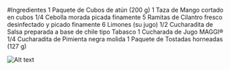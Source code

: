 #Ingredientes
1 Paquete de Cubos de atún (200 g)
1 Taza de Mango cortado en cubos
1/4 Cebolla morada picada finamente
5 Ramitas de Cilantro fresco desinfectado y picado finamente
6 Limones (su jugo)
1/2 Cucharadita de Salsa preparada a base de chile tipo Tabasco
1 Cucharada de Jugo MAGGI®
1/4 Cucharadita de Pimienta negra molida
1 Paquete de Tostadas horneadas (127 g)


![Alt text](https://cevicheweb.com/wp-content/uploads/2019/04/77.-Ceviche-tropical.jpg "Imagen Ceviche 2")



